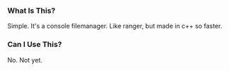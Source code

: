 ### What Is This?

Simple. It's a console filemanager. Like ranger, but made in c++ so faster.

### Can I Use This?

No. Not yet.
